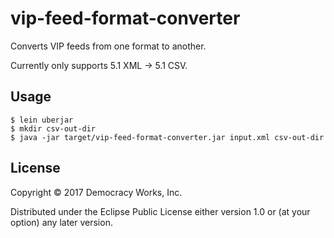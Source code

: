 # vip-feed-format-converter

Converts VIP feeds from one format to another.

Currently only supports 5.1 XML -> 5.1 CSV.

## Usage

    $ lein uberjar
    $ mkdir csv-out-dir
    $ java -jar target/vip-feed-format-converter.jar input.xml csv-out-dir

## License

Copyright © 2017 Democracy Works, Inc.

Distributed under the Eclipse Public License either version 1.0 or (at
your option) any later version.